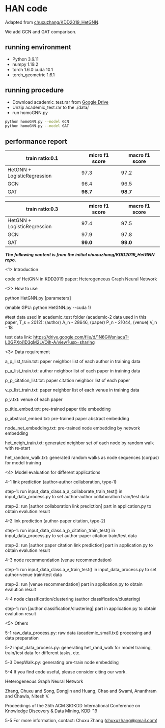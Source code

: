 # HAN code

Adapted from [chuxuzhang/KDD2019_HetGNN](https://github.com/chuxuzhang/KDD2019_HetGNN).

We add GCN and GAT comparison.

## running environment

* Python 3.6.11
* numpy 1.19.2
* torch 1.6.0 cuda 10.1
* torch_geometric 1.6.1

## running procedure

* Download academic_test.rar from [Google Drive](https://drive.google.com/file/d/1BEb34-06XSwNZZHF4Gi4n8-buzoJpZs0/view?usp=sharing)
* Unzip academic_test.rar to the ./data/
* run homoGNN.py

```bash
python homoGNN.py --model GCN
python homoGNN.py --model GAT
```

## performance report

|          train ratio:0.1           | micro f1 score | macro f1 score |
| ------------------- | -------------- | -------------- |
| HetGNN + LogisticRegression | 97.3  | 97.2     |
| GCN   | 96.4            | 96.5     |
| GAT   | **98.7**          | **98.7**          |

|          train ratio:0.3           | micro f1 score | macro f1 score |
| ------------------- | -------------- | -------------- |
| HetGNN + LogisticRegression | 97.4  | 97.5     |
| GCN   | 97.9   | 97.8 |
| GAT   | **99.0**   | **99.0**|

***The following content is from the initial chuxuzhang/KDD2019_HetGNN repo.***

<1> Introduction 

code of HetGNN in KDD2019 paper: Heterogeneous Graph Neural Network 


<2> How to use

python HetGNN.py [parameters]

(enable GPU: python HetGNN.py --cuda 1)

#test data used in academic_test folder (academic-2 data used in this paper, T_s = 2012): (author) A_n - 28646, (paper) P_n - 21044, (venue) V_n - 18

test data link: https://drive.google.com/file/d/1N6GWsniacaT-L0GPXpi1D3gM2LVOih-A/view?usp=sharing


<3> Data requirement

a_p_list_train.txt: paper neighbor list of each author in training data

p_a_list_train.txt: author neighbor list of each paper in training data

p_p_citation_list.txt: paper citation neighbor list of each paper 

v_p_list_train.txt: paper neighbor list of each venue in training data

p_v.txt: venue of each paper

p_title_embed.txt: pre-trained paper title embedding

p_abstract_embed.txt: pre-trained paper abstract embedding

node_net_embedding.txt: pre-trained node embedding by network embedding

het_neigh_train.txt: generated neighbor set of each node by random walk with re-start 

het_random_walk.txt: generated random walks as node sequences (corpus) for model training


<4> Model evaluation for different applications

4-1 link prediction (author-author collaboration, type-1)

step-1: run input_data_class.a_a_collaborate_train_test() in input_data_process.py to set author-author collaboration train/test data 

step-2: run [author collaboration link prediction] part in application.py to obtain evalution result 

4-2 link prediction (author-paper citation, type-2)

step-1: run input_data_class.a_p_citation_train_test() in input_data_process.py to set author-paper citation train/test data

step-2: run [author paper citation link prediction] part in application.py to obtain evalution result 

4-3 node recommendation (venue recommendation)

step-1: run input_data_class.a_v_train_test() in input_data_process.py to set author-venue train/test data

step-2: run [venue recommendation] part in application.py to obtain evalution result 

4-4 node classification/clustering (author classification/clustering)

step-1: run [author classification/clustering] part in application.py to obtain evalution result 

<5> Others

5-1 raw_data_process.py: raw data (academic_small.txt) processing and data preparation

5-2 input_data_process.py: generating het_rand_walk for model training, train/test data for different tasks, etc. 

5-3 DeepWalk.py: generating pre-train node embedding 

5-4 If you find code useful, please consider citing our work.

Heterogeneous Graph Neural Network

Zhang, Chuxu and Song, Dongjin and Huang, Chao and Swami, Ananthram and Chawla, Nitesh V.

Proceedings of the 25th ACM SIGKDD International Conference on Knowledge Discovery & Data Mining, KDD '19

5-5 For more information, contact: Chuxu Zhang (chuxuzhang@gmail.com)